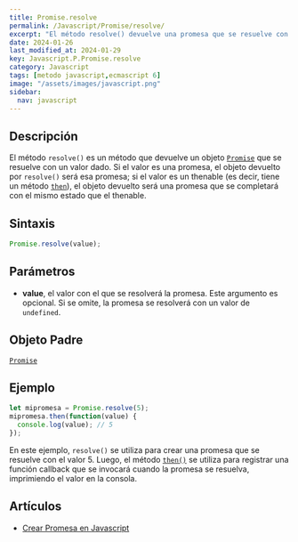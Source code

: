 ```yaml
---
title: Promise.resolve
permalink: /Javascript/Promise/resolve/
excerpt: "El método resolve() devuelve una promesa que se resuelve con un valor dado. Promise.resolve"
date: 2024-01-26
last_modified_at: 2024-01-29
key: Javascript.P.Promise.resolve
category: Javascript
tags: [metodo javascript,ecmascript 6]
image: "/assets/images/javascript.png"
sidebar:
  nav: javascript
---
```


## Descripción


El método `resolve()` es un método que devuelve un objeto [`Promise`](https://www.w3api.com/Javascript/Promise/) que se resuelve con un valor dado. Si el valor es una promesa, el objeto devuelto por `resolve()` será esa promesa; si el valor es un thenable (es decir, tiene un método [`then`](https://www.w3api.com/Javascript/Promise/then/)), el objeto devuelto será una promesa que se completará con el mismo estado que el thenable.


## Sintaxis


```javascript
Promise.resolve(value);
```


## Parámetros

- **value**, el valor con el que se resolverá la promesa. Este argumento es opcional. Si se omite, la promesa se resolverá con un valor de `undefined`.

## Objeto Padre


[`Promise`](https://www.w3api.com/Javascript/Promise/)


## Ejemplo


```javascript
let mipromesa = Promise.resolve(5);
mipromesa.then(function(value) {
  console.log(value); // 5
});

```


En este ejemplo, `resolve()` se utiliza para crear una promesa que se resuelve con el valor 5. Luego, el método [`then()`](https://www.w3api.com/Javascript/Promise/then/) se utiliza para registrar una función callback que se invocará cuando la promesa se resuelva, imprimiendo el valor en la consola.


## Artículos

- [Crear Promesa en Javascript](https://lineadecodigo.com/javascript/crear-promesa-en-javascript/)
